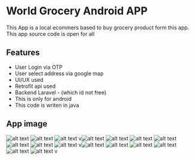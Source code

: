 
# World Grocery Android APP

This App is a local ecommers based to buy grocery product form
this app. This app source code is open for all




## Features

- User Login via OTP
- User select address via google map
- UI/UX used
- Retrofit api used
- Backend Laravel - (which id not free)
- This is only for android
- This code is writen in java


## App image
![alt text](https://files.thegammatech.com/upload/grocery/grocery_n1.png)
![alt text](https://files.thegammatech.com/upload/grocery/grocery_n2.png)
![alt text](https://files.thegammatech.com/upload/grocery/grocery_n3.png)
v![alt text](https://files.thegammatech.com/upload/grocery/grocery_n4.png)
![alt text](https://files.thegammatech.com/upload/grocery/grocery_n5.png)
![alt text](https://files.thegammatech.com/upload/grocery/grocery_n6.png)
![alt text](https://files.thegammatech.com/upload/grocery/grocery_n7.png)
![alt text](https://files.thegammatech.com/upload/grocery/grocery_n8.png)
![alt text](https://files.thegammatech.com/upload/grocery/grocery_n9.png)
![alt text](https://files.thegammatech.com/upload/grocery/grocery_n10.png)
v![alt text](https://files.thegammatech.com/upload/grocery/grocery_n11.png)
![alt text](https://files.thegammatech.com/upload/grocery/grocery_n12.png)
![alt text](https://files.thegammatech.com/upload/grocery/grocery_n13.png)
![alt text](https://files.thegammatech.com/upload/grocery/grocery_n14.png)
![alt text](https://files.thegammatech.com/upload/grocery/grocery_n15.png)
![alt text](https://files.thegammatech.com/upload/grocery/grocery_n16.png)
v
